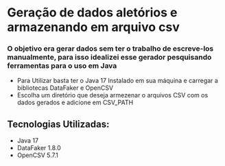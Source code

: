 # Geração de dados aletórios e armazenando em arquivo csv

### O objetivo era gerar dados sem ter o trabalho de escreve-los manualmente, para isso idealizei esse gerador pesquisando ferramentas para o uso em Java

- Para Utilizar basta ter o Java 17 Instalado em sua máquina e carregar a bibliotecas DataFaker e OpenCSV
- Escolha um diretório que deseja armezenar o arquivos CSV com os dados gerados e adicione em CSV_PATH

## Tecnologias Utilizadas:

- Java 17
- DataFaker 1.8.0
- OpenCSV 5.7.1
